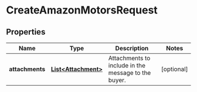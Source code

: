 
# CreateAmazonMotorsRequest

## Properties
Name | Type | Description | Notes
------------ | ------------- | ------------- | -------------
**attachments** | [**List&lt;Attachment&gt;**](Attachment.md) | Attachments to include in the message to the buyer. |  [optional]



